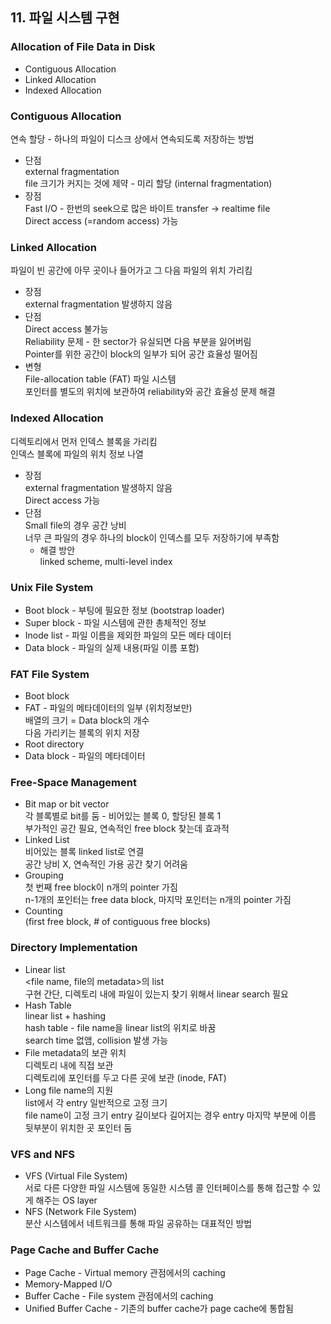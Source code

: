## 11. 파일 시스템 구현

### Allocation of File Data in Disk

- Contiguous Allocation
- Linked Allocation
- Indexed Allocation

### Contiguous Allocation

연속 할당 - 하나의 파일이 디스크 상에서 연속되도록 저장하는 방법

- 단점<br>
external fragmentation<br>
file 크기가 커지는 것에 제약 - 미리 할당 (internal fragmentation)
- 장점<br>
Fast I/O - 한번의 seek으로 많은 바이트 transfer → realtime file<br>
Direct access (=random access) 가능

### Linked Allocation

파일이 빈 공간에 아무 곳이나 들어가고 그 다음 파일의 위치 가리킴

- 장점<br>
external fragmentation 발생하지 않음
- 단점<br>
Direct access 불가능<br>
Reliability 문제 - 한 sector가 유실되면 다음 부분을 잃어버림<br>
Pointer를 위한 공간이 block의 일부가 되어 공간 효율성 떨어짐
- 변형<br>
File-allocation table (FAT) 파일 시스템<br>
포인터를 별도의 위치에 보관하여 reliability와 공간 효율성 문제 해결

### Indexed Allocation

디렉토리에서 먼저 인덱스 블록을 가리킴<br>
인덱스 블록에 파일의 위치 정보 나열

- 장점<br>
external fragmentation 발생하지 않음<br>
Direct access 가능
- 단점<br>
Small file의 경우 공간 낭비<br>
너무 큰 파일의 경우 하나의 block이 인덱스를 모두 저장하기에 부족함
    - 해결 방안<br>
    linked scheme, multi-level index

### Unix File System

- Boot block - 부팅에 필요한 정보 (bootstrap loader)
- Super block - 파일 시스템에 관한 총체적인 정보
- Inode list - 파일 이름을 제외한 파일의 모든 메타 데이터
- Data block - 파일의 실제 내용(파일 이름 포함)

### FAT File System

- Boot block
- FAT - 파일의 메타데이터의 일부 (위치정보만)<br>
배열의 크기 = Data block의 개수<br>
다음 가리키는 블록의 위치 저장
- Root directory
- Data block - 파일의 메타데이터

### Free-Space Management

- Bit map or bit vector<br>
각 블록별로 bit를 둠 - 비어있는 블록 0, 할당된 블록 1<br>
부가적인 공간 필요, 연속적인 free block 찾는데 효과적
- Linked List<br>
비어있는 블록 linked list로 연결<br>
공간 낭비 X, 연속적인 가용 공간 찾기 어려움
- Grouping<br>
첫 번째 free block이 n개의 pointer 가짐<br>
n-1개의 포인터는 free data block, 마지막 포인터는 n개의 pointer 가짐
- Counting<br>
(first free block, # of contiguous free blocks)

### Directory Implementation

- Linear list<br>
<file name, file의 metadata>의 list<br>
구현 간단, 디렉토리 내에 파일이 있는지 찾기 위해서 linear search 필요
- Hash Table<br>
linear list + hashing<br>
hash table - file name을 linear list의 위치로 바꿈<br>
search time 없앰, collision 발생 가능
- File metadata의 보관 위치<br>
디렉토리 내에 직접 보관<br>
디렉토리에 포인터를 두고 다른 곳에 보관 (inode, FAT)
- Long file name의 지원<br>
list에서 각 entry 일반적으로 고정 크기<br>
file name이 고정 크기 entry 길이보다 길어지는 경우 entry 마지막 부분에 이름 뒷부분이 위치한 곳 포인터 둠

### VFS and NFS

- VFS (Virtual File System)<br>
서로 다른 다양한 파일 시스템에 동일한 시스템 콜 인터페이스를 통해 접근할 수 있게 해주는 OS layer
- NFS (Network File System)<br>
분산 시스템에서 네트워크를 통해 파일 공유하는 대표적인 방법

### Page Cache and Buffer Cache

- Page Cache - Virtual memory 관점에서의 caching
- Memory-Mapped I/O
- Buffer Cache - File system 관점에서의 caching
- Unified Buffer Cache - 기존의 buffer cache가 page cache에 통합됨